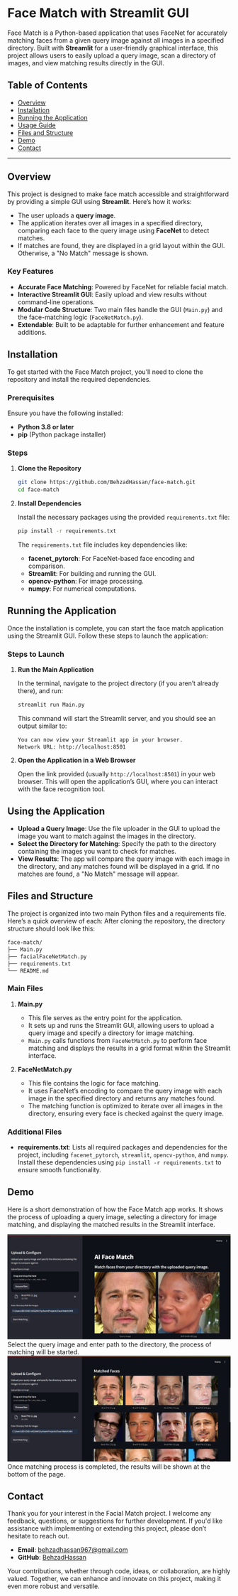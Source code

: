 # Face Match with Streamlit GUI

Face Match is a Python-based application that uses FaceNet for accurately matching faces from a given query image against all images in a specified directory. Built with **Streamlit** for a user-friendly graphical interface, this project allows users to easily upload a query image, scan a directory of images, and view matching results directly in the GUI.

## Table of Contents

- [Overview](#overview)
- [Installation](#installation)
- [Running the Application](#running-the-application)
- [Usage Guide](#Using-the-Application)
- [Files and Structure](#files-and-structure)
- [Demo](#demo-gif)
- [Contact](#contact)

---

## Overview

This project is designed to make face match accessible and straightforward by providing a simple GUI using **Streamlit**. Here’s how it works:

- The user uploads a **query image**.
- The application iterates over all images in a specified directory, comparing each face to the query image using **FaceNet** to detect matches.
- If matches are found, they are displayed in a grid layout within the GUI. Otherwise, a "No Match" message is shown.

### Key Features

- **Accurate Face Matching**: Powered by FaceNet for reliable facial match.
- **Interactive Streamlit GUI**: Easily upload and view results without command-line operations.
- **Modular Code Structure**: Two main files handle the GUI (`Main.py`) and the face-matching logic (`FaceNetMatch.py`).
- **Extendable**: Built to be adaptable for further enhancement and feature additions.

## Installation

To get started with the Face Match project, you’ll need to clone the repository and install the required dependencies. 

### Prerequisites

Ensure you have the following installed:
- **Python 3.8 or later**
- **pip** (Python package installer)

### Steps

1. **Clone the Repository**

    ```bash
    git clone https://github.com/BehzadHassan/face-match.git
    cd face-match
    ```

2. **Install Dependencies**

    Install the necessary packages using the provided `requirements.txt` file:

    ```bash
    pip install -r requirements.txt
    ```

    The `requirements.txt` file includes key dependencies like:
    - **facenet_pytorch**: For FaceNet-based face encoding and comparison.
    - **Streamlit**: For building and running the GUI.
    - **opencv-python**: For image processing.
    - **numpy**: For numerical computations.

## Running the Application

Once the installation is complete, you can start the face match application using the Streamlit GUI. Follow these steps to launch the application:

### Steps to Launch

1. **Run the Main Application**

    In the terminal, navigate to the project directory (if you aren’t already there), and run:

    ```bash
    streamlit run Main.py
    ```

    This command will start the Streamlit server, and you should see an output similar to:

    ```
    You can now view your Streamlit app in your browser.
    Network URL: http://localhost:8501
    ```

2. **Open the Application in a Web Browser**

    Open the link provided (usually `http://localhost:8501`) in your web browser. This will open the application’s GUI, where you can interact with the face recognition tool.

## Using the Application

- **Upload a Query Image**: Use the file uploader in the GUI to upload the image you want to match against the images in the directory.
- **Select the Directory for Matching**: Specify the path to the directory containing the images you want to check for matches.
- **View Results**: The app will compare the query image with each image in the directory, and any matches found will be displayed in a grid. If no matches are found, a "No Match" message will appear.

## Files and Structure

The project is organized into two main Python files and a requirements file. Here’s a quick overview of each:
After cloning the repository, the directory structure should look like this:

```plaintext
face-match/
├── Main.py
├── facialFaceNetMatch.py
├── requirements.txt
└── README.md
```

### Main Files

1. **Main.py**
    - This file serves as the entry point for the application.
    - It sets up and runs the Streamlit GUI, allowing users to upload a query image and specify a directory for image matching.
    - `Main.py` calls functions from `FaceNetMatch.py` to perform face matching and displays the results in a grid format within the Streamlit interface.

2. **FaceNetMatch.py**
    - This file contains the logic for face matching.
    - It uses FaceNet’s encoding to compare the query image with each image in the specified directory and returns any matches found.
    - The matching function is optimized to iterate over all images in the directory, ensuring every face is checked against the query image.

### Additional Files

- **requirements.txt**: Lists all required packages and dependencies for the project, including `facenet_pytorch`, `streamlit`, `opencv-python`, and `numpy`. Install these dependencies using `pip install -r requirements.txt` to ensure smooth functionality.

## Demo

Here is a short demonstration of how the Face Match app works. It shows the process of uploading a query image, selecting a directory for image matching, and displaying the matched results in the Streamlit interface.

![Demo GIF](./IMAGES/IMAGE2.png)
Select the query image and enter path to the directory, the process of matching will be started.
![Demo GIF](./IMAGES/IMAGE1.png)
Once matching process is completed, the results will be shown at the bottom of the page.


## Contact

Thank you for your interest in the Facial Match project. I welcome any feedback, questions, or suggestions for further development. If you'd like assistance with implementing or extending this project, please don’t hesitate to reach out.

- **Email**: [behzadhassan967@gmail.com](mailto:behzadhassan967@gmail.com)
- **GitHub**: [BehzadHassan](https://github.com/BehzadHassan)

Your contributions, whether through code, ideas, or collaboration, are highly valued. Together, we can enhance and innovate on this project, making it even more robust and versatile.
